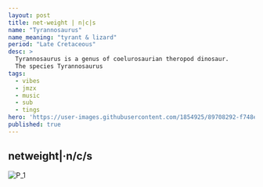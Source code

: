 ```yaml
---
layout: post
title: net·weight | n|c|s
name: "Tyrannosaurus"
name_meaning: "tyrant & lizard"
period: "Late Cretaceous"
desc: >
  Tyrannosaurus is a genus of coelurosaurian theropod dinosaur.
  The species Tyrannosaurus
tags:
  - vibes
  - jmzx
  - music
  - sub
  - tings
hero: 'https://user-images.githubusercontent.com/1854925/89708292-f748eb00-d99f-11ea-97de-e4466f4a8462.png'
published: true
---
```

## netweight|·n/c/s
![P_1](https://user-images.githubusercontent.com/1854925/89731299-1d3dc080-da70-11ea-99af-8e8c2d146617.gif)
